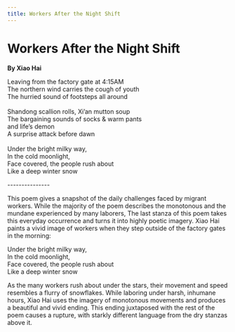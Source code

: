 ```yaml
---
title: Workers After the Night Shift
---
```

# Workers After the Night Shift
**By Xiao Hai**

Leaving from the factory gate at 4:15AM <br />
The northern wind carries the cough of youth<br />
The hurried sound of footsteps all around<br />
<br />
Shandong scallion rolls, Xi’an mutton soup<br />
The bargaining sounds of socks & warm pants<br />
and life’s demon<br />
A surprise attack before dawn <br />
<br />
Under the bright milky way,       <br />
In the cold moonlight,  <br />
Face covered, the people rush about<br />
Like a deep winter snow<br />

---------------<br />

This poem gives a snapshot of the daily challenges faced by migrant workers. While the majority of the poem describes the monotonous and the mundane experienced by many laborers, The last stanza of this poem takes this everyday occurrence and turns it into highly poetic imagery. Xiao Hai paints a vivid image of workers when they step outside of the factory gates in the morning:<br />

Under the bright milky way, <br /> 
In the cold moonlight,  <br />
Face covered, the people rush about<br />
Like a deep winter snow<br />

As the many workers rush about under the stars, their movement and speed resembles a flurry of snowflakes. While laboring under harsh, inhumane hours, Xiao Hai uses the imagery of monotonous movements and produces a beautiful and vivid ending. This ending juxtaposed with the rest of the poem causes a rupture, with starkly different language from the dry stanzas above it. 
